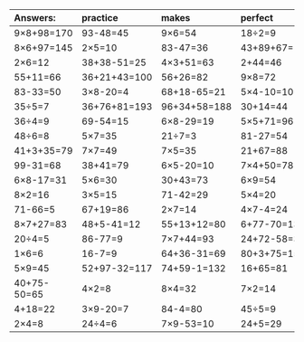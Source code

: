 | Answers: | practice | makes | perfect | ! |
| :--- | :--- | :--- | :--- | :--- |
| 9×8+98=170 | 93-48=45 | 9×6=54 | 18÷2=9 | 72÷8=9 | 
| 8×6+97=145 | 2×5=10 | 83-47=36 | 43+89+67=199 | 6×4=24 | 
| 2×6=12 | 38+38-51=25 | 4×3+51=63 | 2+44=46 | 17+11+37=65 | 
| 55+11=66 | 36+21+43=100 | 56+26=82 | 9×8=72 | 3×7=21 | 
| 83-33=50 | 3×8-20=4 | 68+18-65=21 | 5×4-10=10 | 5×8=40 | 
| 35÷5=7 | 36+76+81=193 | 96+34+58=188 | 30+14=44 | 9×9=81 | 
| 36÷4=9 | 69-54=15 | 6×8-29=19 | 5×5+71=96 | 6×6=36 | 
| 48÷6=8 | 5×7=35 | 21÷7=3 | 81-27=54 | 4×7=28 | 
| 41+3+35=79 | 7×7=49 | 7×5=35 | 21+67=88 | 67+30+36=133 | 
| 99-31=68 | 38+41=79 | 6×5-20=10 | 7×4+50=78 | 9×4+17=53 | 
| 6×8-17=31 | 5×6=30 | 30+43=73 | 6×9=54 | 7×9=63 | 
| 8×2=16 | 3×5=15 | 71-42=29 | 5×4=20 | 12÷2=6 | 
| 71-66=5 | 67+19=86 | 2×7=14 | 4×7-4=24 | 24+31+86=141 | 
| 8×7+27=83 | 48+5-41=12 | 55+13+12=80 | 6+77-70=13 | 4×2-7=1 | 
| 20÷4=5 | 86-77=9 | 7×7+44=93 | 24+72-58=38 | 73-32=41 | 
| 1×6=6 | 16-7=9 | 64+36-31=69 | 80+3+75=158 | 18÷9=2 | 
| 5×9=45 | 52+97-32=117 | 74+59-1=132 | 16+65=81 | 2×6+37=49 | 
| 40+75-50=65 | 4×2=8 | 8×4=32 | 7×2=14 | 6×7-40=2 | 
| 4+18=22 | 3×9-20=7 | 84-4=80 | 45÷5=9 | 64+98-85=77 | 
| 2×4=8 | 24÷4=6 | 7×9-53=10 | 24+5=29 | 75-27=48 | 
